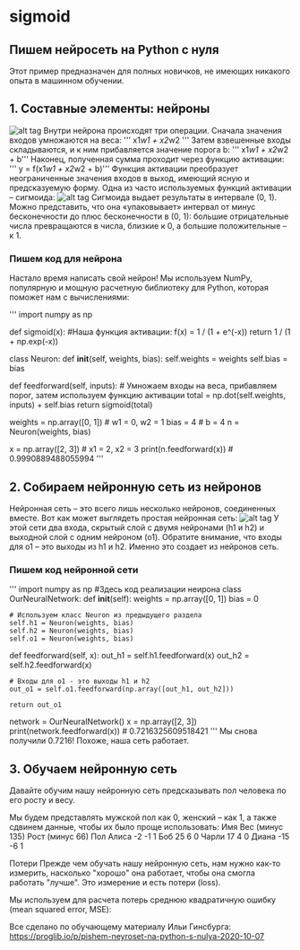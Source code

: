 # sigmoid

## Пишем нейросеть на Python с нуля
Этот пример предназначен для полных новичков, не имеющих никакого опыта в машинном обучении.

## 1. Составные элементы: нейроны

![alt tag](https://media.proglib.io/posts/2020/09/24/4c33a6683394ddd46163a03cfe343216.png)
Внутри нейрона происходят три операции. Сначала значения входов умножаются на веса: 
''' x1*w1 + x2*w2 '''
Затем взвешенные входы складываются, и к ним прибавляется значение порога b:
''' x1*w1 + x2*w2 + b'''
Наконец, полученная сумма проходит через функцию активации:
''' y = f(x1*w1 + x2*w2 + b)'''
Функция активации преобразует неограниченные значения входов в выход, имеющий ясную и предсказуемую форму. Одна из часто используемых функций активации – сигмоида:
![alt tag](https://media.proglib.io/posts/2020/09/24/82f3fddc563e76c7d4e469d6a53b9840.webp)
Сигмоида выдает результаты в интервале (0, 1). Можно представить, что она «упаковывает» интервал от минус бесконечности до плюс бесконечности в (0, 1): большие отрицательные числа превращаются в числа, близкие к 0, а большие положительные – к 1.

### Пишем код для нейрона

Настало время написать свой нейрон! Мы используем NumPy, популярную и мощную расчетную библиотеку для Python, которая поможет нам с вычислениями:

''' import numpy as np

def sigmoid(x):
  #Наша функция активации: f(x) = 1 / (1 + e^(-x))
  return 1 / (1 + np.exp(-x))

class Neuron:
  def __init__(self, weights, bias):
    self.weights = weights
    self.bias = bias

  def feedforward(self, inputs):
    # Умножаем входы на веса, прибавляем порог, затем используем функцию активации
    total = np.dot(self.weights, inputs) + self.bias
    return sigmoid(total)

weights = np.array([0, 1]) # w1 = 0, w2 = 1
bias = 4                   # b = 4
n = Neuron(weights, bias)

x = np.array([2, 3])       # x1 = 2, x2 = 3
print(n.feedforward(x))    # 0.9990889488055994 '''

## 2. Собираем нейронную сеть из нейронов

Нейронная сеть – это всего лишь несколько нейронов, соединенных вместе. Вот как может выглядеть простая нейронная сеть:
![alt tag](https://media.proglib.io/posts/2020/10/02/de81e6549b3e3c3bc1e3fdc78fe59f9c.png)
У этой сети два входа, скрытый слой с двумя нейронами (h1 и h2) и выходной слой с одним нейроном (o1). Обратите внимание, что входы для o1 – это выходы из h1 и h2. Именно это создает из нейронов сеть.

### Пишем код нейронной сети
''' import numpy as np
#Здесь код реализации неирона
class OurNeuralNetwork:
  def __init__(self):
    weights = np.array([0, 1])
    bias = 0

    # Используем класс Neuron из предыдущего раздела
    self.h1 = Neuron(weights, bias)
    self.h2 = Neuron(weights, bias)
    self.o1 = Neuron(weights, bias)

  def feedforward(self, x):
    out_h1 = self.h1.feedforward(x)
    out_h2 = self.h2.feedforward(x)

    # Входы для o1 - это выходы h1 и h2
    out_o1 = self.o1.feedforward(np.array([out_h1, out_h2]))

    return out_o1

network = OurNeuralNetwork()
x = np.array([2, 3])
print(network.feedforward(x)) # 0.7216325609518421 '''
Мы снова получили 0.7216! Похоже, наша сеть работает.


## 3. Обучаем нейронную сеть
Давайте обучим нашу нейронную сеть предсказывать пол человека по его росту и весу.

Мы будем представлять мужской пол как 0, женский – как 1, а также сдвинем данные, чтобы их было проще использовать:
Имя	Вес (минус 135)	Рост (минус 66)	Пол
Алиса	-2	-1	1
Боб	25	6	0
Чарли	17	4	0
Диана	-15	-6	1

Потери
Прежде чем обучать нашу нейронную сеть, нам нужно как-то измерить, насколько "хорошо" она работает, чтобы она смогла работать "лучше". Это измерение и есть потери (loss).

Мы используем для расчета потерь среднюю квадратичную ошибку (mean squared error, MSE):

Все сделано по обучающему материалу Ильи Гинсбурга: 
https://proglib.io/p/pishem-neyroset-na-python-s-nulya-2020-10-07
